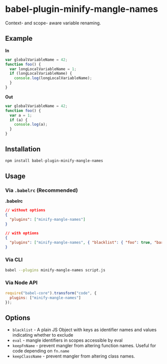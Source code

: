 # babel-plugin-minify-mangle-names

Context- and scope- aware variable renaming.

## Example

**In**

```javascript
var globalVariableName = 42;
function foo() {
  var longLocalVariableName = 1;
  if (longLocalVariableName) {
    console.log(longLocalVariableName);
  }
}
```

**Out**

```javascript
var globalVariableName = 42;
function foo() {
  var a = 1;
  if (a) {
    console.log(a);
  }
}
```

## Installation

```sh
npm install babel-plugin-minify-mangle-names
```

## Usage

### Via `.babelrc` (Recommended)

**.babelrc**

```json
// without options
{
  "plugins": ["minify-mangle-names"]
}
```

```json
// with options
{
  "plugins": ["minify-mangle-names", { "blacklist": { "foo": true, "bar": true} }]
}
```

### Via CLI

```sh
babel --plugins minify-mangle-names script.js
```

### Via Node API

```javascript
require("babel-core").transform("code", {
  plugins: ["minify-mangle-names"]
});
```

## Options

+ `blacklist` - A plain JS Object with keys as identifier names and values indicating whether to exclude
+ `eval` - mangle identifiers in scopes accessible by eval
+ `keepFnName` - prevent mangler from altering function names. Useful for code depending on `fn.name`
+ `keepClassName` - prevent mangler from altering class names.
